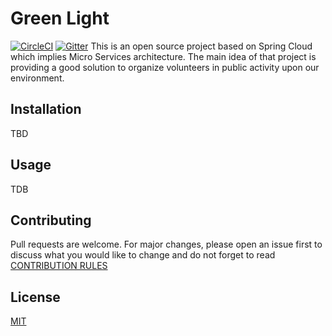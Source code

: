 # Green Light

[![CircleCI](https://circleci.com/gh/gvart/green-light.svg?style=shield)](https://circleci.com/gh/gvart/green-light)
[![Gitter](https://badges.gitter.im/green_light/community.svg)](https://gitter.im/green_light/community?utm_source=badge&utm_medium=badge&utm_campaign=pr-badge)
This is an open source project based on Spring Cloud which implies Micro Services 
architecture. The main idea of that project is providing a good solution to organize 
volunteers in public activity upon our environment.

## Installation

TBD

## Usage

TDB

## Contributing
Pull requests are welcome. For major changes, please open an issue first to discuss what you would like to change and do not forget to read [CONTRIBUTION RULES](./contributing.md)


## License
[MIT](https://choosealicense.com/licenses/mit/)